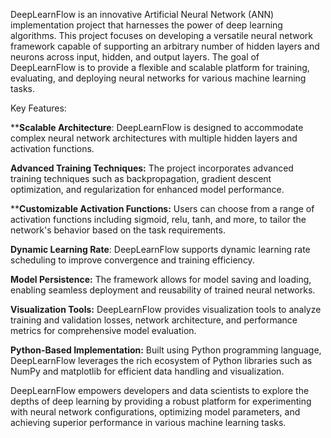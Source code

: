 
DeepLearnFlow is an innovative Artificial Neural Network (ANN) implementation project that harnesses the power of deep learning algorithms. This project focuses on developing a versatile neural network framework capable of supporting an arbitrary number of hidden layers and neurons across input, hidden, and output layers. The goal of DeepLearnFlow is to provide a flexible and scalable platform for training, evaluating, and deploying neural networks for various machine learning tasks.

Key Features:

****Scalable Architecture**: DeepLearnFlow is designed to accommodate complex neural network architectures with multiple hidden layers and activation functions.

**Advanced Training Techniques:** The project incorporates advanced training techniques such as backpropagation, gradient descent optimization, and regularization for enhanced model performance.

****Customizable Activation Functions:** Users can choose from a range of activation functions including sigmoid, relu, tanh, and more, to tailor the network's behavior based on the task requirements.

**Dynamic Learning Rate**: DeepLearnFlow supports dynamic learning rate scheduling to improve convergence and training efficiency.

**Model Persistence:** The framework allows for model saving and loading, enabling seamless deployment and reusability of trained neural networks.

**Visualization Tools:** DeepLearnFlow provides visualization tools to analyze training and validation losses, network architecture, and performance metrics for comprehensive model evaluation.

**Python-Based Implementation:** Built using Python programming language, DeepLearnFlow leverages the rich ecosystem of Python libraries such as NumPy and matplotlib for efficient data handling and visualization.

DeepLearnFlow empowers developers and data scientists to explore the depths of deep learning by providing a robust platform for experimenting with neural network configurations, optimizing model parameters, and achieving superior performance in various machine learning tasks.

